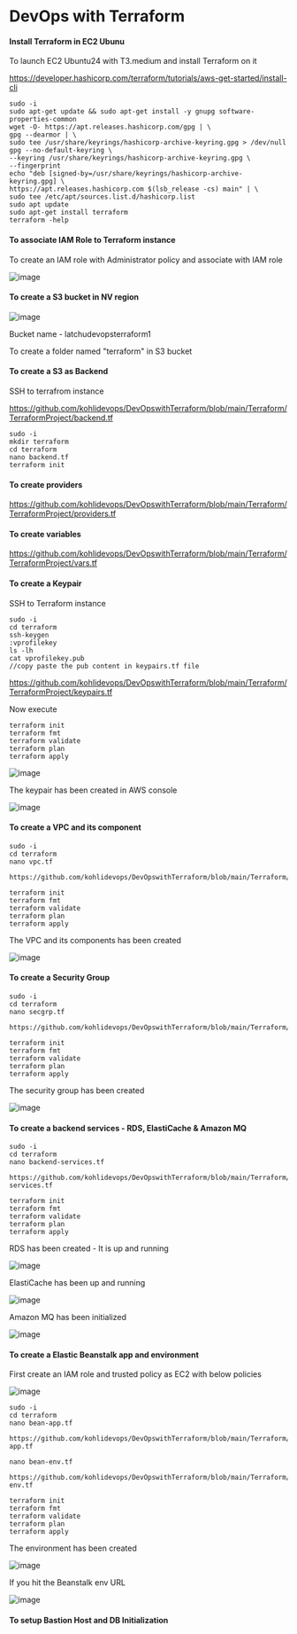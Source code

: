 # DevOps with Terraform

#### Install Terraform in EC2 Ubunu

To launch EC2 Ubuntu24 with T3.medium and install Terraform on it

https://developer.hashicorp.com/terraform/tutorials/aws-get-started/install-cli


```
sudo -i
sudo apt-get update && sudo apt-get install -y gnupg software-properties-common
wget -O- https://apt.releases.hashicorp.com/gpg | \
gpg --dearmor | \
sudo tee /usr/share/keyrings/hashicorp-archive-keyring.gpg > /dev/null
gpg --no-default-keyring \
--keyring /usr/share/keyrings/hashicorp-archive-keyring.gpg \
--fingerprint
echo "deb [signed-by=/usr/share/keyrings/hashicorp-archive-keyring.gpg] \
https://apt.releases.hashicorp.com $(lsb_release -cs) main" | \
sudo tee /etc/apt/sources.list.d/hashicorp.list
sudo apt update
sudo apt-get install terraform
terraform -help
```


#### To associate IAM Role to Terraform instance

To create an IAM role with Administrator policy and associate with IAM role


![image](https://github.com/user-attachments/assets/a6bd78e7-7b1e-40ea-b260-81638cf481eb)


#### To create a S3 bucket in NV region


![image](https://github.com/user-attachments/assets/cfa37ecc-4ade-43f0-b35d-46bb01562808)


Bucket name - latchudevopsterraform1

To create a folder named "terraform" in S3 bucket


#### To create a S3 as Backend

SSH to terrafrom instance

https://github.com/kohlidevops/DevOpswithTerraform/blob/main/Terraform/TerraformProject/backend.tf


```
sudo -i
mkdir terraform
cd terraform
nano backend.tf
terraform init
```

#### To create providers


https://github.com/kohlidevops/DevOpswithTerraform/blob/main/Terraform/TerraformProject/providers.tf


#### To create variables 


https://github.com/kohlidevops/DevOpswithTerraform/blob/main/Terraform/TerraformProject/vars.tf


#### To create a Keypair

SSH to Terraform instance

```
sudo -i
cd terraform
ssh-keygen
:vprofilekey
ls -lh
cat vprofilekey.pub
//copy paste the pub content in keypairs.tf file
```

https://github.com/kohlidevops/DevOpswithTerraform/blob/main/Terraform/TerraformProject/keypairs.tf


Now execute

```
terraform init
terraform fmt
terraform validate
terraform plan
terraform apply
```


![image](https://github.com/user-attachments/assets/ad80165c-b1ab-4a0a-82ab-38bc1fe89a1e)


The keypair has been created in AWS console


![image](https://github.com/user-attachments/assets/dedc20ac-09b8-4240-9d00-5df1844b678f)


#### To create a VPC and its component


```
sudo -i
cd terraform
nano vpc.tf

https://github.com/kohlidevops/DevOpswithTerraform/blob/main/Terraform/TerraformProject/vpc.tf

terraform init
terraform fmt
terraform validate
terraform plan
terraform apply
```

The VPC and its components has been created 


![image](https://github.com/user-attachments/assets/19361687-837d-4bdf-a960-1725fa9ad04f)


#### To create a Security Group 

```
sudo -i
cd terraform
nano secgrp.tf

https://github.com/kohlidevops/DevOpswithTerraform/blob/main/Terraform/TerraformProject/secgrp.tf

terraform init
terraform fmt
terraform validate
terraform plan
terraform apply
```

The security group has been created


![image](https://github.com/user-attachments/assets/e9083213-a6ff-4c98-9eae-d5f2f2c80392)


#### To create a backend services - RDS, ElastiCache & Amazon MQ


```
sudo -i
cd terraform
nano backend-services.tf

https://github.com/kohlidevops/DevOpswithTerraform/blob/main/Terraform/TerraformProject/backend-services.tf

terraform init
terraform fmt
terraform validate
terraform plan
terraform apply
```

RDS has been created - It is up and running


![image](https://github.com/user-attachments/assets/b85651e9-8b61-453e-9200-7aabb957d3db)


ElastiCache has been up and running


![image](https://github.com/user-attachments/assets/60e2eefa-bd10-466a-b0c9-9c831c01a58a)


Amazon MQ has been initialized


![image](https://github.com/user-attachments/assets/3c212c2e-59b5-4fed-8d12-e1dd39a18ec4)



#### To create a Elastic Beanstalk app and environment

First create an IAM role and trusted policy as EC2 with below policies


![image](https://github.com/user-attachments/assets/ea2c8f7c-17ef-4a56-8aa2-432ef92cc54f)


```
sudo -i
cd terraform
nano bean-app.tf

https://github.com/kohlidevops/DevOpswithTerraform/blob/main/Terraform/TerraformProject/bean-app.tf

nano bean-env.tf

https://github.com/kohlidevops/DevOpswithTerraform/blob/main/Terraform/TerraformProject/bean-env.tf

terraform init
terraform fmt
terraform validate
terraform plan
terraform apply
```


The environment has been created


![image](https://github.com/user-attachments/assets/cd61b32b-912c-4a13-8e37-4cfbc328ba48)


If you hit the Beanstalk env URL


![image](https://github.com/user-attachments/assets/08950649-29df-45f4-b679-3b5a4a6edd9e)


#### To setup Bastion Host and DB Initialization
